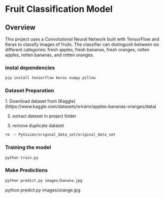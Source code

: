 <h1>Fruit Classification Model</h1>

<h2>Overview</h2>
This project uses a Convolutional Neural Network built with TensorFlow and Keras to classify images of fruits. The classifier can distinguish between six different categories: fresh apples, fresh bananas, fresh oranges, rotten apples, rotten bananas, and rotten oranges.


<h3>instal dependencies</h3>

```bash
pip install tensorflow keras numpy pillow
```
<h3>Dataset Preparation</h3>
1. Download dataset from [Kaggle](https://www.kaggle.com/datasets/sriramr/apples-bananas-oranges/data)

2. extract dataset in project folder

3. remove duplicate dataset
```bash
rm -r PyVision/original_data_set/original_data_set
```

<h3>Training the model</h3>

```bash
python train.py
```

<h3>Make Predictions</h3>

```bash
python predict.py images/banana.jpg
```

python predict.py images/orange.jpg
